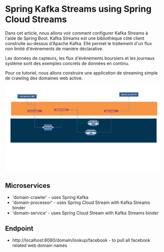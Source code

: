 # Spring Kafka Streams using Spring Cloud Streams


Dans cet article, nous allons voir comment configurer Kafka Streams à l'aide de Spring Boot.
Kafka Streams est une bibliothèque côté client construite au-dessus d'Apache Kafka. 
Elle permet le traitement d'un flux non limité d'événements de manière déclarative.

Les données de capteurs, les flux d'événements boursiers et les journaux système sont des
exemples concrets de données en continu. 

Pour ce tutoriel, nous allons construire une 
application de streaming simple de crawling des domaines web active. 

![](images/im2.png)

## Microservices
- 'domain-crawler' - uses Spring Kafka
- 'domain-processor' - uses Spring Cloud Stream with Kafka Streams binder
- 'domain-service' - uses Spring Cloud Stream with Kafka Streams binder

## Endpoint
- http://localhost:8080/domain/lookup/facebook - to pull all facebook related web domain names
